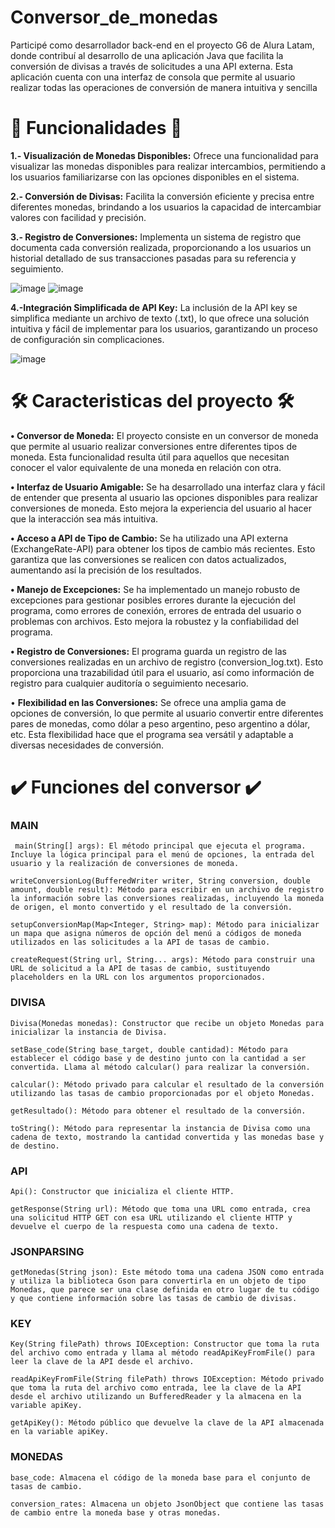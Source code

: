 # Conversor_de_monedas

Participé como desarrollador back-end en el proyecto G6 de Alura Latam, donde contribuí al desarrollo de una aplicación Java que facilita la conversión de divisas a través de solicitudes a una API externa. Esta aplicación cuenta con una interfaz de consola que permite al usuario realizar todas las operaciones de conversión de manera intuitiva y sencilla

# **🔧 Funcionalidades 🔧**

**1.- Visualización de Monedas Disponibles:** Ofrece una funcionalidad para visualizar las monedas disponibles para realizar intercambios, permitiendo a los usuarios familiarizarse con las opciones disponibles en el sistema.

**2.- Conversión de Divisas:** Facilita la conversión eficiente y precisa entre diferentes monedas, brindando a los usuarios la capacidad de intercambiar valores con facilidad y precisión.

**3.- Registro de Conversiones:** Implementa un sistema de registro que documenta cada conversión realizada, proporcionando a los usuarios un historial detallado de sus transacciones pasadas para su referencia y seguimiento.

![image](https://github.com/PATSIMA/Conversor_de_monedas/assets/91814599/2fb78132-a3ef-4348-9024-151496dada92)
![image](https://github.com/PATSIMA/Conversor_de_monedas/assets/91814599/37eec7c4-7429-4fc3-a2bc-a410a387e409)

**4.-Integración Simplificada de API Key:** La inclusión de la API key se simplifica mediante un archivo de texto (.txt), lo que ofrece una solución intuitiva y fácil de implementar para los usuarios, garantizando un proceso de configuración sin complicaciones.

![image](https://github.com/PATSIMA/Conversor_de_monedas/assets/91814599/2c0d8669-28ad-49e6-9fd0-711c4f61f13e)

# **🛠️ Caracteristicas del proyecto 🛠️**

**•	 Conversor de Moneda:** El proyecto consiste en un conversor de moneda que permite al usuario realizar conversiones entre diferentes tipos de moneda. Esta funcionalidad resulta útil para aquellos que necesitan conocer el valor equivalente de una moneda en relación con otra.

**•	 Interfaz de Usuario Amigable:** Se ha desarrollado una interfaz clara y fácil de entender que presenta al usuario las opciones disponibles para realizar conversiones de moneda. Esto mejora la experiencia del usuario al hacer que la interacción sea más intuitiva.

**•	Acceso a API de Tipo de Cambio:** Se ha utilizado una API externa (ExchangeRate-API) para obtener los tipos de cambio más recientes. Esto garantiza que las conversiones se realicen con datos actualizados, aumentando así la precisión de los resultados.

**• Manejo de Excepciones:** Se ha implementado un manejo robusto de excepciones para gestionar posibles errores durante la ejecución del programa, como errores de conexión, errores de entrada del usuario o problemas con archivos. Esto mejora la robustez y la confiabilidad del programa.

**• Registro de Conversiones:** El programa guarda un registro de las conversiones realizadas en un archivo de registro (conversion_log.txt). Esto proporciona una trazabilidad útil para el usuario, así como información de registro para cualquier auditoría o seguimiento necesario.

• **Flexibilidad en las Conversiones:** Se ofrece una amplia gama de opciones de conversión, lo que permite al usuario convertir entre diferentes pares de monedas, como dólar a peso argentino, peso argentino a dólar, etc. Esta flexibilidad hace que el programa sea versátil y adaptable a diversas necesidades de conversión.


# ✔️ Funciones del conversor  ✔️ 

###   MAIN 
` main(String[] args): El método principal que ejecuta el programa. Incluye la lógica principal para el menú de opciones, la entrada del usuario y la realización de conversiones de moneda.`

 `writeConversionLog(BufferedWriter writer, String conversion, double amount, double result): Método para escribir en un archivo de registro la información sobre las conversiones realizadas, incluyendo la moneda de origen, el monto convertido y el resultado de la conversión.`
 
`setupConversionMap(Map<Integer, String> map): Método para inicializar un mapa que asigna números de opción del menú a códigos de moneda utilizados en las solicitudes a la API de tasas de cambio.`

`createRequest(String url, String... args): Método para construir una URL de solicitud a la API de tasas de cambio, sustituyendo placeholders en la URL con los argumentos proporcionados.`

### DIVISA
`Divisa(Monedas monedas): Constructor que recibe un objeto Monedas para inicializar la instancia de Divisa.`

`setBase_code(String base_target, double cantidad): Método para establecer el código base y de destino junto con la cantidad a ser convertida. Llama al método calcular() para realizar la conversión.`

`calcular(): Método privado para calcular el resultado de la conversión utilizando las tasas de cambio proporcionadas por el objeto Monedas.`

`getResultado(): Método para obtener el resultado de la conversión.`

`toString(): Método para representar la instancia de Divisa como una cadena de texto, mostrando la cantidad convertida y las monedas base y de destino.`

### API
`Api(): Constructor que inicializa el cliente HTTP.`

`getResponse(String url): Método que toma una URL como entrada, crea una solicitud HTTP GET con esa URL utilizando el cliente HTTP y devuelve el cuerpo de la respuesta como una cadena de texto.`

### JSONPARSING 
`getMonedas(String json): Este método toma una cadena JSON como entrada y utiliza la biblioteca Gson para convertirla en un objeto de tipo Monedas, que parece ser una clase definida en otro lugar de tu código y que contiene información sobre las tasas de cambio de divisas.`

### KEY
`Key(String filePath) throws IOException: Constructor que toma la ruta del archivo como entrada y llama al método readApiKeyFromFile() para leer la clave de la API desde el archivo.`

`readApiKeyFromFile(String filePath) throws IOException: Método privado que toma la ruta del archivo como entrada, lee la clave de la API desde el archivo utilizando un BufferedReader y la almacena en la variable apiKey.`

`getApiKey(): Método público que devuelve la clave de la API almacenada en la variable apiKey.`

### MONEDAS
`base_code: Almacena el código de la moneda base para el conjunto de tasas de cambio.`

`conversion_rates: Almacena un objeto JsonObject que contiene las tasas de cambio entre la moneda base y otras monedas.
`
